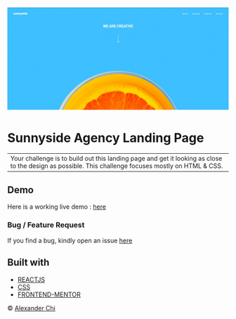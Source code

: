 # ![Sunnyside Agency Landing Page](https://raw.githubusercontent.com/alexandercds/sunnyside-agency-landing-page/master/src/assets/images/preview.jpg)
# Sunnyside Agency Landing Page
<table>
<tr>
<td>
  Your challenge is to build out this landing page and get 
  it looking as close to the design as possible.  
  This challenge focuses mostly on HTML &amp; CSS. 
</td>
</tr>
</table>


## Demo
Here is a working live demo :  [here](https://alexandercds.github.io/sunnyside-agency-landing-page/)

### Bug / Feature Request

If you find a bug, kindly open an issue [here](https://github.com/alexandercds/sunnyside-agency-landing-page/issues/new)

## Built with 

- [REACTJS](https://reactjs.org/)
- [CSS](https://www.w3schools.com/css/)
- [FRONTEND-MENTOR](https://www.frontendmentor.io/challenges/)


© [Alexander Chi ](https://alexandercd.dev/)